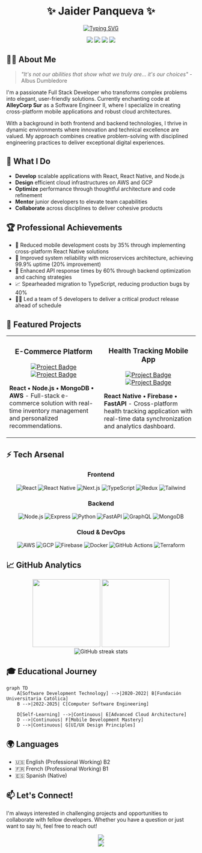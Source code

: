<div align="center">
  
# ✨ Jaider Panqueva ✨
  
[![Typing SVG](https://readme-typing-svg.herokuapp.com?font=Fira+Code&weight=600&size=25&pause=1000&color=E6B577&center=true&vCenter=true&random=false&width=435&lines=Full+Stack+Developer;React+Native+Specialist;Cloud+Architecture+Enthusiast;Problem+Solver;Tech+Innovator)](https://git.io/typing-svg)

<p>
  <a href="https://www.linkedin.com/in/jaider-andres-panqueva12/"><img src="https://img.shields.io/badge/-LinkedIn-0077B5?style=for-the-badge&logo=Linkedin&logoColor=white"/></a>
  <a href="mailto:jaiderandres901@hotmail.com"><img src="https://img.shields.io/badge/-Email-D14836?style=for-the-badge&logo=Gmail&logoColor=white"/></a>
  <a href="https://famous-tapioca-6272c1.netlify.app/"><img src="https://img.shields.io/badge/-Portfolio-3423A6?style=for-the-badge&logo=Google-Chrome&logoColor=white"/></a>
  <a href="https://github.com/jaider012"><img src="https://img.shields.io/badge/-GitHub-181717?style=for-the-badge&logo=GitHub&logoColor=white"/></a>
</p>
</div>

## 🧙‍♂️ About Me

> *"It's not our abilities that show what we truly are... it's our choices"* - Albus Dumbledore

I'm a passionate Full Stack Developer who transforms complex problems into elegant, user-friendly solutions. Currently enchanting code at **AlleyCorp Sur** as a Software Engineer II, where I specialize in creating cross-platform mobile applications and robust cloud architectures.

With a background in both frontend and backend technologies, I thrive in dynamic environments where innovation and technical excellence are valued. My approach combines creative problem-solving with disciplined engineering practices to deliver exceptional digital experiences.

## 🚀 What I Do

- **Develop** scalable applications with React, React Native, and Node.js
- **Design** efficient cloud infrastructures on AWS and GCP
- **Optimize** performance through thoughtful architecture and code refinement
- **Mentor** junior developers to elevate team capabilities
- **Collaborate** across disciplines to deliver cohesive products

## 🏆 Professional Achievements

- 🌟 Reduced mobile development costs by 35% through implementing cross-platform React Native solutions
- 🎯 Improved system reliability with microservices architecture, achieving 99.9% uptime (20% improvement)
- 🚀 Enhanced API response times by 60% through backend optimization and caching strategies
- 📈 Spearheaded migration to TypeScript, reducing production bugs by 40%
- 👨‍💻 Led a team of 5 developers to deliver a critical product release ahead of schedule

## 💼 Featured Projects

<table>
  <tr>
    <td width="50%">
      <h3 align="center">E-Commerce Platform</h3>
      <div align="center">
        <a href="#" target="_blank"><img src="https://img.shields.io/badge/Case_Study-4285F4?style=for-the-badge&logo=google-chrome&logoColor=white" alt="Project Badge"/></a>
        <a href="#" target="_blank"><img src="https://img.shields.io/badge/Demo-FF5722?style=for-the-badge&logo=google-chrome&logoColor=white" alt="Project Badge"/></a>
      </div>
      <p><strong>React • Node.js • MongoDB • AWS</strong> - Full-stack e-commerce solution with real-time inventory management and personalized recommendations.</p>
    </td>
    <td width="50%">
      <h3 align="center">Health Tracking Mobile App</h3>
      <div align="center">
        <a href="#" target="_blank"><img src="https://img.shields.io/badge/Case_Study-4285F4?style=for-the-badge&logo=google-chrome&logoColor=white" alt="Project Badge"/></a>
        <a href="#" target="_blank"><img src="https://img.shields.io/badge/Demo-FF5722?style=for-the-badge&logo=google-chrome&logoColor=white" alt="Project Badge"/></a>
      </div>
      <p><strong>React Native • Firebase • FastAPI</strong> - Cross-platform health tracking application with real-time data synchronization and analytics dashboard.</p>
    </td>
  </tr>
</table>

## ⚡ Tech Arsenal

<div align="center">
  <h3>Frontend</h3>
  <p>
    <img src="https://img.shields.io/badge/React-61DAFB?style=for-the-badge&logo=react&logoColor=black" alt="React"/>
    <img src="https://img.shields.io/badge/React_Native-61DAFB?style=for-the-badge&logo=react&logoColor=black" alt="React Native"/>
    <img src="https://img.shields.io/badge/Next.js-000000?style=for-the-badge&logo=nextdotjs&logoColor=white" alt="Next.js"/>
    <img src="https://img.shields.io/badge/TypeScript-007ACC?style=for-the-badge&logo=typescript&logoColor=white" alt="TypeScript"/>
    <img src="https://img.shields.io/badge/Redux-764ABC?style=for-the-badge&logo=redux&logoColor=white" alt="Redux"/>
    <img src="https://img.shields.io/badge/Tailwind_CSS-06B6D4?style=for-the-badge&logo=tailwind-css&logoColor=white" alt="Tailwind"/>
  </p>
  
  <h3>Backend</h3>
  <p>
    <img src="https://img.shields.io/badge/Node.js-339933?style=for-the-badge&logo=nodedotjs&logoColor=white" alt="Node.js"/>
    <img src="https://img.shields.io/badge/Express-000000?style=for-the-badge&logo=express&logoColor=white" alt="Express"/>
    <img src="https://img.shields.io/badge/Python-3776AB?style=for-the-badge&logo=python&logoColor=white" alt="Python"/>
    <img src="https://img.shields.io/badge/FastAPI-009688?style=for-the-badge&logo=fastapi&logoColor=white" alt="FastAPI"/>
    <img src="https://img.shields.io/badge/GraphQL-E10098?style=for-the-badge&logo=graphql&logoColor=white" alt="GraphQL"/>
    <img src="https://img.shields.io/badge/MongoDB-47A248?style=for-the-badge&logo=mongodb&logoColor=white" alt="MongoDB"/>
  </p>
  
  <h3>Cloud & DevOps</h3>
  <p>
    <img src="https://img.shields.io/badge/AWS-232F3E?style=for-the-badge&logo=amazon-aws&logoColor=white" alt="AWS"/>
    <img src="https://img.shields.io/badge/GCP-4285F4?style=for-the-badge&logo=google-cloud&logoColor=white" alt="GCP"/>
    <img src="https://img.shields.io/badge/Firebase-FFCA28?style=for-the-badge&logo=firebase&logoColor=black" alt="Firebase"/>
    <img src="https://img.shields.io/badge/Docker-2496ED?style=for-the-badge&logo=docker&logoColor=white" alt="Docker"/>
    <img src="https://img.shields.io/badge/GitHub_Actions-2088FF?style=for-the-badge&logo=github-actions&logoColor=white" alt="GitHub Actions"/>
    <img src="https://img.shields.io/badge/Terraform-7B42BC?style=for-the-badge&logo=terraform&logoColor=white" alt="Terraform"/>
  </p>
</div>

## 📈 GitHub Analytics

<div align="center">
  <img height="180em" src="https://github-readme-stats.vercel.app/api?username=jaider012&show_icons=true&theme=radical" />
  <img height="180em" src="https://github-readme-stats.vercel.app/api/top-langs/?username=jaider012&layout=compact&theme=radical" />
</div>

<div align="center">
  <img src="https://github-readme-streak-stats.herokuapp.com/?user=jaider012&theme=radical" alt="GitHub streak stats" />
</div>

## 🎓 Educational Journey

```mermaid
graph TD
    A[Software Development Technology] -->|2020-2022| B[Fundación Universitaria Católica]
    B -->|2022-2025| C[Computer Software Engineering]
    
    D[Self-Learning] -->|Continuous| E[Advanced Cloud Architecture]
    D -->|Continuous| F[Mobile Development Mastery]
    D -->|Continuous| G[UI/UX Design Principles]
```

## 🌍 Languages

- 🇺🇸 English (Professional Working) B2
- 🇫🇷 French (Professional Working) B1
- 🇪🇸 Spanish (Native)

## 📫 Let's Connect!

I'm always interested in challenging projects and opportunities to collaborate with fellow developers. Whether you have a question or just want to say hi, feel free to reach out!

<div align="center">
  <a href="https://www.linkedin.com/in/jaider-andres-panqueva12/"><img src="https://img.shields.io/badge/Let's_talk-0077B5?style=for-the-badge&logo=linkedin&logoColor=white"/></a>
</div>

<div align="center">
<img src="https://komarev.com/ghpvc/?username=jaider012&color=blueviolet&style=flat-square&label=Profile+Views"/>
</div>
